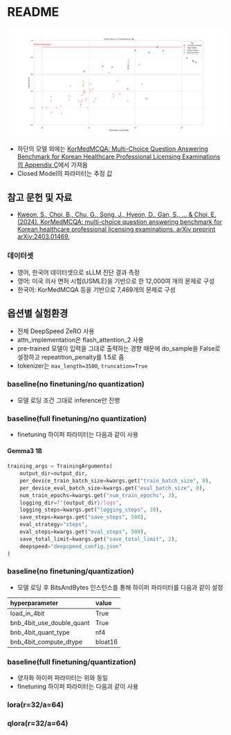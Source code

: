# README

![The Result of Experiments](result.png)

- 하단의 모델 외에는 [KorMedMCQA: Multi-Choice Question Answering Benchmark for Korean Healthcare Professional Licensing Examinations의 Appendix C](https://doi.org/10.48550/arXiv.2403.01469)에서 가져옴
- Closed Model의 파라미터는 추정 값

## 참고 문헌 및 자료

- [Kweon, S., Choi, B., Chu, G., Song, J., Hyeon, D., Gan, S., ... & Choi, E. (2024). KorMedMCQA: multi-choice question answering benchmark for Korean healthcare professional licensing examinations. arXiv preprint arXiv:2403.01469.](https://doi.org/10.48550/arXiv.2403.01469)

### 데이터셋
- 영어, 한국어 데이터셋으로 sLLM 진단 결과 측정
- 영어: 미국 의사 면허 시험(USMLE)을 기반으로 한 12,000여 개의 문제로 구성
- 한국어: KorMedMCQA 등을 기반으로 7,469개의 문제로 구성

## 옵션별 실험환경

- 전체 DeepSpeed ZeRO 사용
- attn_implementation은 flash_attention_2 사용
- pre-trained 모델이 입력을 그대로 출력하는 경향 때문에 do_sample을 False로 설정하고 repeatition_penalty를 1.5로 줌
- tokenizer는 `max_length=3500`, `truncation=True`

### baseline(no finetuning/no quantization)

- 모델 로딩 조건 그대로 inference만 진행

### baseline(full finetuning/no quantization)

- finetuning 하이퍼 파라미터는 다음과 같이 사용

#### Gemma3 1B

```python
training_args = TrainingArguments(
    output_dir=output_dir,  
    per_device_train_batch_size=kwargs.get("train_batch_size", 8),
    per_device_eval_batch_size=kwargs.get("eval_batch_size", 8),
    num_train_epochs=kwargs.get("num_train_epochs", 3),
    logging_dir=f"{output_dir}/logs",
    logging_steps=kwargs.get("logging_steps", 10),
    save_steps=kwargs.get("save_steps", 500),
    eval_strategy="steps",
    eval_steps=kwargs.get("eval_steps", 500),
    save_total_limit=kwargs.get("save_total_limit", 2),
    deepspeed="deepspeed_config.json"
)
```

### baseline(no finetuning/quantization)

- 모델 로딩 후 BitsAndBytes 인스턴스를 통해 하이퍼 파라미터를 다음과 같이 설정

|hyperparameter|value|
|:--|:--|
|load_in_4bit|True|
|bnb_4bit_use_double_quant|True|
|bnb_4bit_quant_type|nf4|
|bnb_4bit_compute_dtype|bloat16|

### baseline(full finetuning/quantization)

- 양자화 하이퍼 파라미터는 위와 동일
- finetuning 하이퍼 파라미터는 다음과 같이 사용

### lora(r=32/a=64)

### qlora(r=32/a=64)
